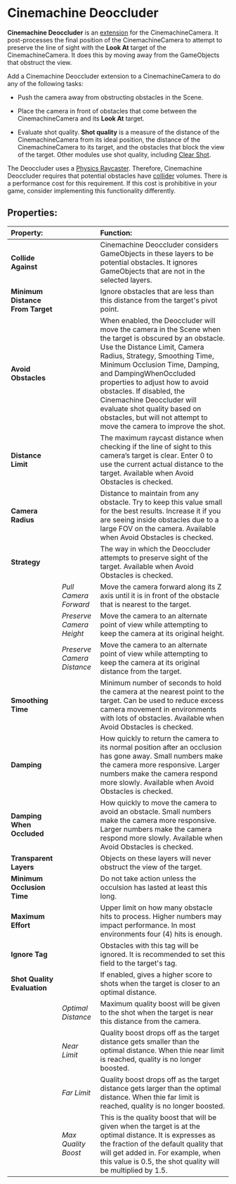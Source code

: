 # Cinemachine Deoccluder

__Cinemachine Deoccluder__ is an [extension](CinemachineVirtualCameraExtensions.md) for the CinemachineCamera. It post-processes the final position of the CinemachineCamera to attempt to preserve the line of sight with the __Look At__ target of the CinemachineCamera. It does this by moving away from the GameObjects that obstruct the view.

Add a Cinemachine Deoccluder extension to a CinemachineCamera to do any of the following tasks:

* Push the camera away from obstructing obstacles in the Scene.

* Place the camera in front of obstacles that come between the CinemachineCamera and its __Look At__ target.

* Evaluate shot quality. __Shot quality__ is a measure of the distance of the CinemachineCamera from its ideal position, the distance of the CinemachineCamera to its target, and the obstacles that block the view of the target. Other modules use shot quality, including [Clear Shot](CinemachineClearShot.md).

The Deoccluder uses a [Physics Raycaster](https://docs.unity3d.com/Manual/script-PhysicsRaycaster.html). Therefore, Cinemachine Deoccluder requires that potential obstacles have [collider](https://docs.unity3d.com/Manual/CollidersOverview.html) volumes. There is a performance cost for this requirement. If this cost is prohibitive in your game, consider implementing this functionality differently.

## Properties:

| **Property:** || **Function:** |
|:---|:---|:---|
| __Collide Against__ || Cinemachine Deoccluder considers GameObjects in these layers to be potential obstacles. It ignores GameObjects that are not in the selected layers. |
| __Minimum Distance From Target__ || Ignore obstacles that are less than this distance from the target's pivot point. |
| __Avoid Obstacles__ || When enabled, the Deoccluder will move the camera in the Scene when the target is obscured by an obstacle. Use the Distance Limit, Camera Radius, Strategy, Smoothing Time, Minimum Occlusion Time, Damping, and DampingWhenOccluded properties to adjust how to avoid obstacles. If disabled, the Cinemachine Deoccluder will evaluate shot quality based on obstacles, but will not attempt to move the camera to improve the shot. |
| __Distance Limit__ || The maximum raycast distance when checking if the line of sight to this camera’s target is clear. Enter 0 to use the current actual distance to the target. Available when Avoid Obstacles is checked. |
| __Camera Radius__ || Distance to maintain from any obstacle. Try to keep this value small for the best results. Increase it if you are seeing inside obstacles due to a large FOV on the camera. Available when Avoid Obstacles is checked. |
| __Strategy__ || The way in which the Deoccluder attempts to preserve sight of the target. Available when Avoid Obstacles is checked. |
| | _Pull Camera Forward_ | Move the camera forward along its Z axis until it is in front of the obstacle that is nearest to the target. |
| | _Preserve Camera Height_ | Move the camera to an alternate point of view while attempting to keep the camera at its original height. |
| | _Preserve Camera Distance_ | Move the camera to an alternate point of view while attempting to keep the camera at its original distance from the target. |
| __Smoothing Time__ |  | Minimum number of seconds to hold the camera at the nearest point to the target. Can be used to reduce excess camera movement in environments with lots of obstacles. Available when Avoid Obstacles is checked. |
| __Damping__ || How quickly to return the camera to its normal position after an occlusion has gone away. Small numbers make the camera more responsive. Larger numbers make the camera respond more slowly. Available when Avoid Obstacles is checked. |
| __Damping When Occluded__ || How quickly to move the camera to avoid an obstacle. Small numbers make the camera more responsive. Larger numbers make the camera respond more slowly. Available when Avoid Obstacles is checked. |
| __Transparent Layers__ || Objects on these layers will never obstruct the view of the target. |
| __Minimum Occlusion Time__ || Do not take action unless the occulsion has lasted at least this long. |
| __Maximum Effort__ || Upper limit on how many obstacle hits to process. Higher numbers may impact performance. In most environments four (4) hits is enough. |
| **Ignore Tag** || Obstacles with this tag will be ignored. It is recommended to set this field to the target's tag. |
| __Shot Quality Evaluation__ || If enabled, gives a higher score to shots when the target is closer to an optimal distance. |
| | _Optimal Distance_ | Maximum quality boost will be given to the shot when the target is near this distance from the camera. |
| | _Near Limit_ | Quality boost drops off as the target distance gets smaller than the optimal distance.  When thie near limit is reached, quality is no longer boosted. |
| | _Far Limit_ | Quality boost drops off as the target distance gets larger than the optimal distance.  When thie far limit is reached, quality is no longer boosted. |
| | _Max Quality Boost_ | This is the quality boost that will be given when the target is at the optimal distance.  It is expresses as the fraction of the default quality that will get added in.  For example, when this value is 0.5, the shot quality will be multiplied by 1.5. |


